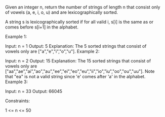 Given an integer n, return the number of strings of length n that consist only of vowels (a, e, i, o, u) and are lexicographically sorted.

A string s is lexicographically sorted if for all valid i, s[i] is the same as or comes before s[i+1] in the alphabet.

 

Example 1:

Input: n = 1
Output: 5
Explanation: The 5 sorted strings that consist of vowels only are ["a","e","i","o","u"].
Example 2:

Input: n = 2
Output: 15
Explanation: The 15 sorted strings that consist of vowels only are
["aa","ae","ai","ao","au","ee","ei","eo","eu","ii","io","iu","oo","ou","uu"].
Note that "ea" is not a valid string since 'e' comes after 'a' in the alphabet.
Example 3:

Input: n = 33
Output: 66045
 

Constraints:

1 <= n <= 50 